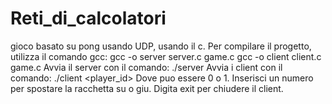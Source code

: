 # Reti_di_calcolatori
gioco basato su pong usando UDP, usando il c.
Per compilare il progetto, utilizza il comando gcc:
gcc -o server server.c game.c
gcc -o client client.c game.c
Avvia il server con il comando:
./server
Avvia i client con il comando:
./client <player_id>
Dove <player id> puo essere 0 o 1.
Inserisci un numero per spostare la racchetta su o giu.
Digita exit per chiudere il client.
